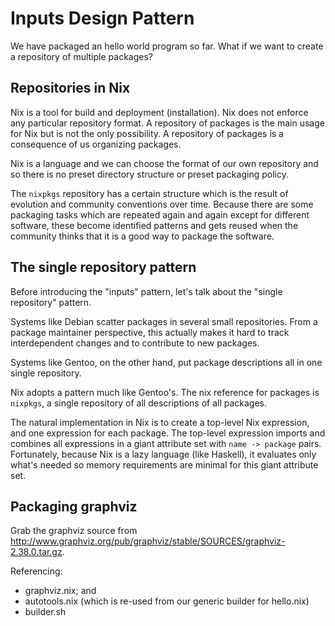 # Inputs Design Pattern

We have packaged an hello world program so far. What if we want to create a repository of multiple packages?

## Repositories in Nix

Nix is a tool for build and deployment (installation).  Nix does not enforce any particular repository format. A repository of packages is the main usage for Nix but is not the only possibility.  A repository of packages is a consequence of us organizing packages.

Nix is a language and we can choose the format of our own repository and so there is no preset directory structure or preset packaging policy.

The `nixpkgs` repository has a certain structure which is the result of evolution and community conventions over time.  Because there are some packaging tasks which are repeated again and again except for different software, these become identified patterns and gets reused when the community thinks that it is a good way to package the software.

## The single repository pattern

Before introducing the "inputs" pattern, let's talk about the "single repository" pattern.

Systems like Debian scatter packages in several small repositories.  From a package maintainer perspective, this actually makes it hard to track interdependent changes and to contribute to new packages.

Systems like Gentoo, on the other hand, put package descriptions all in one single repository.

Nix adopts a pattern much like Gentoo's.  The nix reference for packages is `nixpkgs`, a single repository of all descriptions of all packages.

The natural implementation in Nix is to create a top-level Nix expression, and one expression for each package.  The top-level expression imports and combines all expressions in a giant attribute set with `name -> package` pairs.  Fortunately, because Nix is a lazy language (like Haskell), it evaluates only what's needed so memory requirements are minimal for this giant attribute set.

## Packaging graphviz

Grab the graphviz source from <a href="http://www.graphviz.org/pub/graphviz/stable/SOURCES/graphviz-2.38.0.tar.gz">http://www.graphviz.org/pub/graphviz/stable/SOURCES/graphviz-2.38.0.tar.gz</a>.

Referencing:

* graphviz.nix; and
* autotools.nix (which is re-used from our generic builder for hello.nix)
* builder.sh


